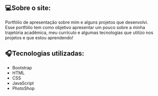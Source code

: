 ## 💻Sobre o site:
Portfólio de apresentação sobre mim e alguns projetos que desenvolvi. Esse portfólio tem como objetivo apresentar um pouco sobre a minha trajetória acadêmica, meu currículo e algumas tecnologias que utilizo nos projetos e que estou aprendendo!

## 🎧Tecnologias utilizadas:
- Bootstrap
- HTML
- CSS
- JavaScript
- PhotoShop
